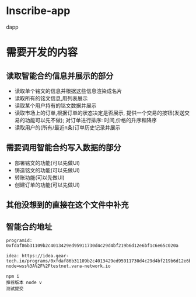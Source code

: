 # Inscribe-app
dapp

# 需要开发的内容
## 读取智能合约信息并展示的部分
- 读取单个铭文的信息并根据这些信息渲染成名片
- 读取所有的铭文信息,用列表展示
- 读取某个用户持有的铭文数据并展示
- 读取市场上的订单,根据订单的状态决定是否展示, 提供一个交易的按钮(发送交易的功能可以先不做); 对订单进行排序: 时间,价格的升序和降序
- 读取用户的(所有/最近n条)订单历史记录并展示

## 需要调用智能合约写入数据的部分
- 部署铭文的功能(可以先做UI)
- 铸造铭文的功能(可以先做UI)
- 转账功能(可以先做UI)
- 创建订单的功能(可以先做UI)

## 其他没想到的直接在这个文件中补充

## 智能合约地址
```
programid: 0xfdaf86b31109b2c4013429ed95911730d4c29d4bf219b6d12e6bf1c6e65c020a
``` 
```
idea: https://idea.gear-tech.io/programs/0xfdaf86b31109b2c4013429ed95911730d4c29d4bf219b6d12e6bf1c6e65c020a?node=wss%3A%2F%2Ftestnet.vara-network.io
```

``` 
npm i
推荐版本 node v 
测试提交

```